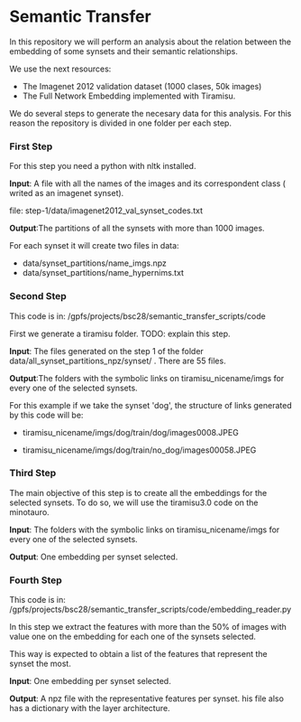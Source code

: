 # Semantic Transfer

In this repository we will perform an analysis about the relation between the embedding of some synsets and their semantic relationships. 

We use the next resources: 
- The Imagenet 2012 validation dataset (1000 clases, 50k images)
- The Full Network Embedding implemented with Tiramisu.

We do several steps to generate the necesary data for this analysis. For this reason the repository is divided in one folder per each step. 

### First Step
For this step you need a python with nltk installed. 

**Input**: A file with all the names of the images and its correspondent class ( writed as an imagenet synset). 

file: step-1/data/imagenet2012_val_synset_codes.txt

**Output**:The partitions of all the synsets with more than 1000 images.

For each synset it will create two files in data: 

-  data/synset_partitions/name_imgs.npz
-  data/synset_partitions/name_hypernims.txt


### Second Step
This code is in:  /gpfs/projects/bsc28/semantic_transfer_scripts/code

First we generate a tiramisu folder. TODO: explain this step. 

**Input**: The files generated on the step 1 of the folder data/all_synset_partitions_npz/synset/ . There are 55 files. 


**Output**:The folders with the symbolic links on tiramisu_nicename/imgs for every one of the selected synsets. 

For this example if we take the synset 'dog', the structure of links generated by this code will be: 

- tiramisu_nicename/imgs/dog/train/dog/images0008.JPEG

- tiramisu_nicename/imgs/dog/train/no_dog/images00058.JPEG


### Third Step
The main objective of this step is to create all the embeddings for the selected synsets. 
To do so, we will use the tiramisu3.0 code on the minotauro.

**Input**:  The folders with the symbolic links on tiramisu_nicename/imgs for every one of the selected synsets. 


**Output**: One embedding per synset selected.

### Fourth Step
This code is in: /gpfs/projects/bsc28/semantic_transfer_scripts/code/embedding_reader.py

In this step we extract the features with more than the 50% of images with value one on the embedding
for each one of the synsets selected.

This way is expected to obtain a list of the features that represent the synset the most. 

**Input**:  One embedding per synset selected.

**Output**: A npz file with the representative features per synset.
 his file also has a dictionary with the layer architecture.